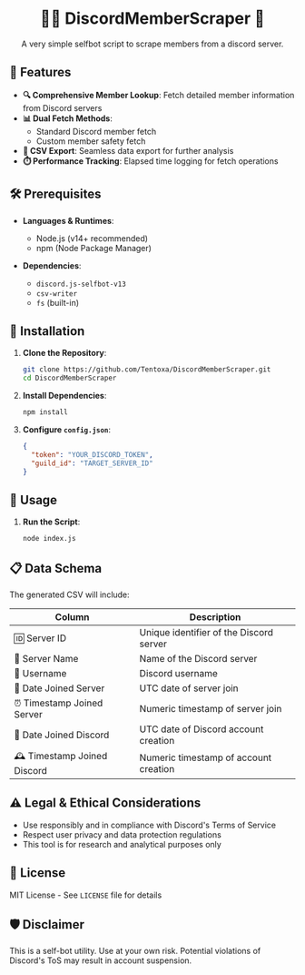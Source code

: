 <h1 align="center">🕵️‍♀️ DiscordMemberScraper 🚀</h1>

<p align="center">
  A very simple selfbot script to scrape members from a discord server.
</p>

## 🌟 Features

- **🔍 Comprehensive Member Lookup**: Fetch detailed member information from Discord servers
- **📊 Dual Fetch Methods**: 
  - Standard Discord member fetch
  - Custom member safety fetch
- **💾 CSV Export**: Seamless data export for further analysis
- **⏱️ Performance Tracking**: Elapsed time logging for fetch operations

## 🛠️ Prerequisites

- **Languages & Runtimes**:
  - Node.js (v14+ recommended)
  - npm (Node Package Manager)

- **Dependencies**:
  - `discord.js-selfbot-v13`
  - `csv-writer`
  - `fs` (built-in)

## 🚀 Installation

1. **Clone the Repository**:
   ```bash
   git clone https://github.com/Tentoxa/DiscordMemberScraper.git
   cd DiscordMemberScraper
   ```

2. **Install Dependencies**:
   ```bash
   npm install
   ```

3. **Configure `config.json`**:
   ```json
   {
     "token": "YOUR_DISCORD_TOKEN",
     "guild_id": "TARGET_SERVER_ID"
   }
   ```

## 🔧 Usage

1. **Run the Script**:
   ```bash
   node index.js
   ```

## 📋 Data Schema

The generated CSV will include:

| Column                    | Description                            |
|---------------------------|----------------------------------------|
| 🆔 Server ID              | Unique identifier of the Discord server |
| 📛 Server Name            | Name of the Discord server             |
| 👤 Username               | Discord username                       |
| 📅 Date Joined Server     | UTC date of server join                |
| ⏰ Timestamp Joined Server| Numeric timestamp of server join       |
| 🎂 Date Joined Discord    | UTC date of Discord account creation   |
| 🕰️ Timestamp Joined Discord| Numeric timestamp of account creation  |

## ⚠️ Legal & Ethical Considerations

- Use responsibly and in compliance with Discord's Terms of Service
- Respect user privacy and data protection regulations
- This tool is for research and analytical purposes only

## 📜 License

MIT License - See `LICENSE` file for details

## 🛡️ Disclaimer

This is a self-bot utility. Use at your own risk. Potential violations of Discord's ToS may result in account suspension.
